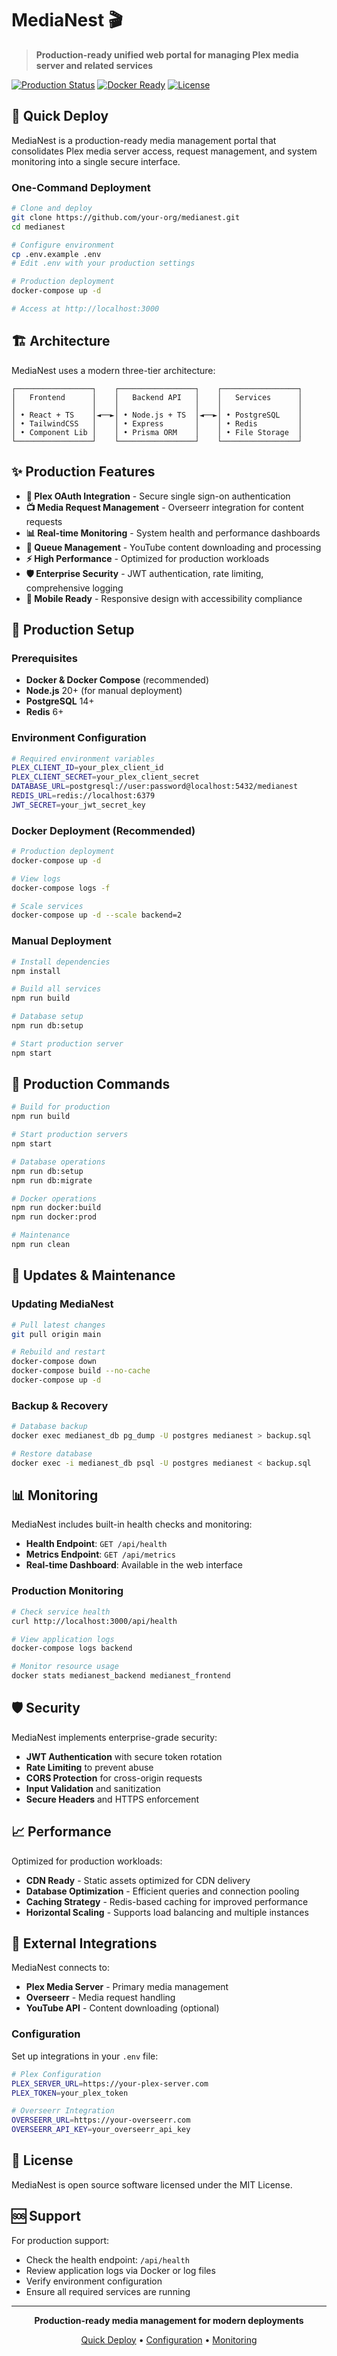 # MediaNest 🎬

> **Production-ready unified web portal for managing Plex media server and related services**

[![Production Status](https://img.shields.io/badge/status-production-green)]() [![Docker Ready](https://img.shields.io/badge/docker-ready-blue)]() [![License](https://img.shields.io/badge/license-MIT-green)](./LICENSE)

## 🚀 Quick Deploy

MediaNest is a production-ready media management portal that consolidates Plex media server access, request management, and system monitoring into a single secure interface.

### One-Command Deployment

```bash
# Clone and deploy
git clone https://github.com/your-org/medianest.git
cd medianest

# Configure environment
cp .env.example .env
# Edit .env with your production settings

# Production deployment
docker-compose up -d

# Access at http://localhost:3000
```

## 🏗️ Architecture

MediaNest uses a modern three-tier architecture:

```
┌─────────────────┐    ┌─────────────────┐    ┌─────────────────┐
│   Frontend      │    │   Backend API   │    │   Services      │
│                 │    │                 │    │                 │
│ • React + TS    │◄──►│ • Node.js + TS  │◄──►│ • PostgreSQL    │
│ • TailwindCSS   │    │ • Express       │    │ • Redis         │
│ • Component Lib │    │ • Prisma ORM    │    │ • File Storage  │
└─────────────────┘    └─────────────────┘    └─────────────────┘
```

## ✨ Production Features

- **🔐 Plex OAuth Integration** - Secure single sign-on authentication
- **📺 Media Request Management** - Overseerr integration for content requests  
- **📊 Real-time Monitoring** - System health and performance dashboards
- **🎯 Queue Management** - YouTube content downloading and processing
- **⚡ High Performance** - Optimized for production workloads
- **🛡️ Enterprise Security** - JWT authentication, rate limiting, comprehensive logging
- **📱 Mobile Ready** - Responsive design with accessibility compliance

## 🔧 Production Setup

### Prerequisites

- **Docker & Docker Compose** (recommended)
- **Node.js** 20+ (for manual deployment)
- **PostgreSQL** 14+
- **Redis** 6+

### Environment Configuration

```bash
# Required environment variables
PLEX_CLIENT_ID=your_plex_client_id
PLEX_CLIENT_SECRET=your_plex_client_secret
DATABASE_URL=postgresql://user:password@localhost:5432/medianest
REDIS_URL=redis://localhost:6379
JWT_SECRET=your_jwt_secret_key
```

### Docker Deployment (Recommended)

```bash
# Production deployment
docker-compose up -d

# View logs
docker-compose logs -f

# Scale services
docker-compose up -d --scale backend=2
```

### Manual Deployment

```bash
# Install dependencies
npm install

# Build all services
npm run build

# Database setup
npm run db:setup

# Start production server
npm start
```

## 🎯 Production Commands

```bash
# Build for production
npm run build

# Start production servers
npm start

# Database operations
npm run db:setup
npm run db:migrate

# Docker operations
npm run docker:build
npm run docker:prod

# Maintenance
npm run clean
```

## 🔄 Updates & Maintenance

### Updating MediaNest

```bash
# Pull latest changes
git pull origin main

# Rebuild and restart
docker-compose down
docker-compose build --no-cache
docker-compose up -d
```

### Backup & Recovery

```bash
# Database backup
docker exec medianest_db pg_dump -U postgres medianest > backup.sql

# Restore database
docker exec -i medianest_db psql -U postgres medianest < backup.sql
```

## 📊 Monitoring

MediaNest includes built-in health checks and monitoring:

- **Health Endpoint**: `GET /api/health`
- **Metrics Endpoint**: `GET /api/metrics`
- **Real-time Dashboard**: Available in the web interface

### Production Monitoring

```bash
# Check service health
curl http://localhost:3000/api/health

# View application logs
docker-compose logs backend

# Monitor resource usage
docker stats medianest_backend medianest_frontend
```

## 🛡️ Security

MediaNest implements enterprise-grade security:

- **JWT Authentication** with secure token rotation
- **Rate Limiting** to prevent abuse
- **CORS Protection** for cross-origin requests
- **Input Validation** and sanitization
- **Secure Headers** and HTTPS enforcement

## 📈 Performance

Optimized for production workloads:

- **CDN Ready** - Static assets optimized for CDN delivery
- **Database Optimization** - Efficient queries and connection pooling
- **Caching Strategy** - Redis-based caching for improved performance
- **Horizontal Scaling** - Supports load balancing and multiple instances

## 🔗 External Integrations

MediaNest connects to:

- **Plex Media Server** - Primary media management
- **Overseerr** - Media request handling
- **YouTube API** - Content downloading (optional)

### Configuration

Set up integrations in your `.env` file:

```bash
# Plex Configuration
PLEX_SERVER_URL=https://your-plex-server.com
PLEX_TOKEN=your_plex_token

# Overseerr Integration
OVERSEERR_URL=https://your-overseerr.com
OVERSEERR_API_KEY=your_overseerr_api_key
```

## 📄 License

MediaNest is open source software licensed under the MIT License.

## 🆘 Support

For production support:

- Check the health endpoint: `/api/health`
- Review application logs via Docker or log files
- Verify environment configuration
- Ensure all required services are running

---

<div align="center">

**Production-ready media management for modern deployments**

[Quick Deploy](#-quick-deploy) • [Configuration](#-production-setup) • [Monitoring](#-monitoring)

</div>